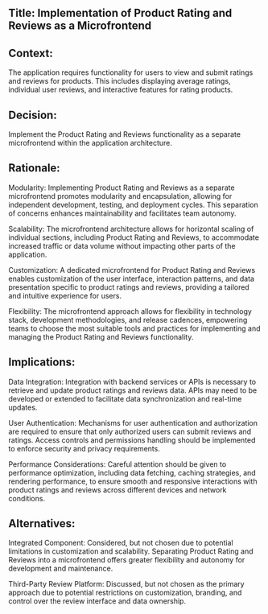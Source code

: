 ## Title: Implementation of Product Rating and Reviews as a Microfrontend

## Context:
The application requires functionality for users to view and submit ratings and reviews for products. This includes displaying average ratings, individual user reviews, and interactive features for rating products.

## Decision:
Implement the Product Rating and Reviews functionality as a separate microfrontend within the application architecture.

## Rationale:

Modularity: Implementing Product Rating and Reviews as a separate microfrontend promotes modularity and encapsulation, allowing for independent development, testing, and deployment cycles. This separation of concerns enhances maintainability and facilitates team autonomy.

Scalability: The microfrontend architecture allows for horizontal scaling of individual sections, including Product Rating and Reviews, to accommodate increased traffic or data volume without impacting other parts of the application.

Customization: A dedicated microfrontend for Product Rating and Reviews enables customization of the user interface, interaction patterns, and data presentation specific to product ratings and reviews, providing a tailored and intuitive experience for users.

Flexibility: The microfrontend approach allows for flexibility in technology stack, development methodologies, and release cadences, empowering teams to choose the most suitable tools and practices for implementing and managing the Product Rating and Reviews functionality.

## Implications:

Data Integration: Integration with backend services or APIs is necessary to retrieve and update product ratings and reviews data. APIs may need to be developed or extended to facilitate data synchronization and real-time updates.

User Authentication: Mechanisms for user authentication and authorization are required to ensure that only authorized users can submit reviews and ratings. Access controls and permissions handling should be implemented to enforce security and privacy requirements.

Performance Considerations: Careful attention should be given to performance optimization, including data fetching, caching strategies, and rendering performance, to ensure smooth and responsive interactions with product ratings and reviews across different devices and network conditions.

## Alternatives:

Integrated Component: Considered, but not chosen due to potential limitations in customization and scalability. Separating Product Rating and Reviews into a microfrontend offers greater flexibility and autonomy for development and maintenance.

Third-Party Review Platform: Discussed, but not chosen as the primary approach due to potential restrictions on customization, branding, and control over the review interface and data ownership.